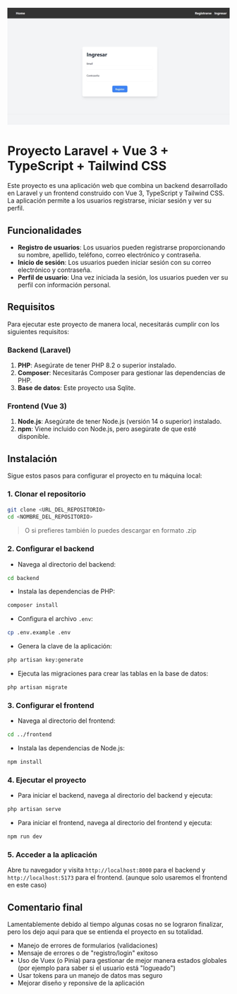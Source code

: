 ![Imagen de mi proyecto](./img.jpeg)

# Proyecto Laravel + Vue 3 + TypeScript + Tailwind CSS

Este proyecto es una aplicación web que combina un backend desarrollado en Laravel y un frontend construido con Vue 3, TypeScript y Tailwind CSS. La aplicación permite a los usuarios registrarse, iniciar sesión y ver su perfil.

## Funcionalidades

- **Registro de usuarios**: Los usuarios pueden registrarse proporcionando su nombre, apellido, teléfono, correo electrónico y contraseña.
- **Inicio de sesión**: Los usuarios pueden iniciar sesión con su correo electrónico y contraseña.
- **Perfil de usuario**: Una vez iniciada la sesión, los usuarios pueden ver su perfil con información personal.

## Requisitos

Para ejecutar este proyecto de manera local, necesitarás cumplir con los siguientes requisitos:

### Backend (Laravel)

1. **PHP**: Asegúrate de tener PHP 8.2 o superior instalado.
2. **Composer**: Necesitarás Composer para gestionar las dependencias de PHP.
3. **Base de datos**: Este proyecto usa Sqlite.

### Frontend (Vue 3)

1. **Node.js**: Asegúrate de tener Node.js (versión 14 o superior) instalado.
2. **npm**: Viene incluido con Node.js, pero asegúrate de que esté disponible.

## Instalación

Sigue estos pasos para configurar el proyecto en tu máquina local:

### 1. Clonar el repositorio

```bash
git clone <URL_DEL_REPOSITORIO>
cd <NOMBRE_DEL_REPOSITORIO>
```

> O si prefieres también lo puedes descargar en formato .zip

### 2. Configurar el backend

- Navega al directorio del backend:

```bash
cd backend
```

- Instala las dependencias de PHP:

```bash
composer install
```

- Configura el archivo `.env`:

```bash
cp .env.example .env
```

- Genera la clave de la aplicación:

```bash
php artisan key:generate
```

- Ejecuta las migraciones para crear las tablas en la base de datos:

```bash
php artisan migrate
```

### 3. Configurar el frontend

- Navega al directorio del frontend:

```bash
cd ../frontend
```

- Instala las dependencias de Node.js:

```bash
npm install
```

### 4. Ejecutar el proyecto

- Para iniciar el backend, navega al directorio del backend y ejecuta:

```bash
php artisan serve
```

- Para iniciar el frontend, navega al directorio del frontend y ejecuta:

```bash
npm run dev
```

### 5. Acceder a la aplicación

Abre tu navegador y visita `http://localhost:8000` para el backend y `http://localhost:5173` para el frontend. (aunque solo usaremos el frontend en este caso)

## Comentario final
Lamentablemente debido al tiempo algunas cosas no se lograron finalizar, pero los dejo aqui para que se entienda el proyecto en su totalidad.

- Manejo de errores de formularios (validaciones)
- Mensaje de errores o de "registro/login" exitoso
- Uso de Vuex (o Pinia) para gestionar de mejor manera estados globales (por ejemplo para saber si el usuario está "logueado")
- Usar tokens para un manejo de datos mas seguro
- Mejorar diseño y reponsive de la aplicación
